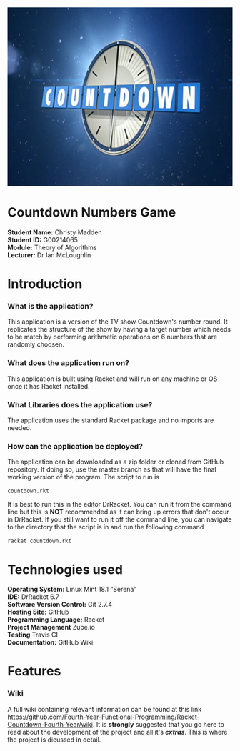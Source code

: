 <div align="center"><img src ="https://github.com/Fourth-Year-Functional-Programming/Racket-Countdown-Fourth-Year/blob/development/ExternalImages/CountdownReadme.jpg" width="900" height="400"/></div>

# Countdown Numbers Game

**Student Name:** Christy Madden <br />
**Student ID:** G00214065 <br />
**Module:** Theory of Algorithms <br />
**Lecturer:** Dr Ian McLoughlin <br />

# Introduction

### What is the application?

This application is a version of the TV show Countdown's number round. It replicates the structure of the show by having a target number which needs to be match by performing arithmetic operations on 6 numbers that are randomly choosen.

### What does the application run on?

This application is built using Racket and will run on any machine or OS once it has Racket installed. 

### What Libraries does the application use?

The application uses the standard Racket package and no imports are needed.

### How can the application be deployed?

The application can be downloaded as a zip folder or cloned from GitHub repository. If doing so, use the master branch as that will have the final working version of the program. The script to run is 

```
countdown.rkt
```

It is best to run this in the editor DrRacket. You can run it from the command line but this is **NOT** recommended as it can bring up errors that don't occur in DrRacket. If you still want to run it off the command line, you can navigate to the directory that the script is in and run the following command

```
racket countdown.rkt
```

# Technologies used

**Operating System:** Linux Mint 18.1 “Serena” <br />
**IDE:** DrRacket 6.7 <br />
**Software Version Control:** Git 2.7.4 <br />
**Hosting Site:** GitHub <br />
**Programming Language:** Racket <br />
**Project Management** Zube.io <br />
**Testing** Travis CI <br />
**Documentation:** GitHub Wiki <br />

# Features 

### Wiki

A full wiki containing relevant information can be found at this link https://github.com/Fourth-Year-Functional-Programming/Racket-Countdown-Fourth-Year/wiki. It is __strongly__ suggested that you go here to read about the development of the project and all it's **_extras_**. This is where the project is dicussed in detail.

